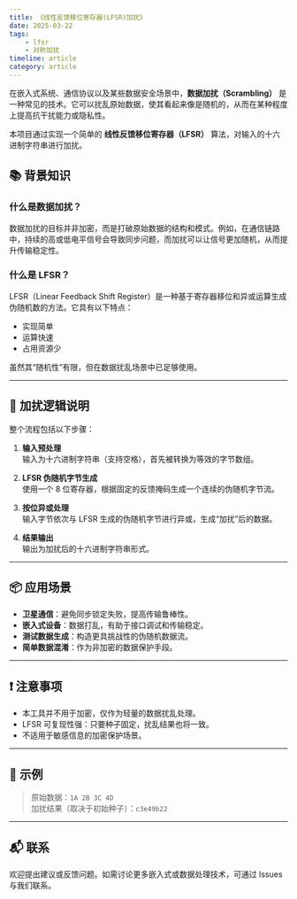 ```yaml
---
title: 《线性反馈移位寄存器(LFSR)加扰》
date: 2025-03-22
tags:
    - lfsr
    - 对称加扰
timeline: article
category: article
---
```

在嵌入式系统、通信协议以及某些数据安全场景中，**数据加扰（Scrambling）** 是一种常见的技术。它可以扰乱原始数据，使其看起来像是随机的，从而在某种程度上提高抗干扰能力或隐私性。

本项目通过实现一个简单的 **线性反馈移位寄存器（LFSR）** 算法，对输入的十六进制字符串进行加扰。
<!--more-->

## 📚 背景知识

### 什么是数据加扰？

数据加扰的目标并非加密，而是打破原始数据的结构和模式。例如，在通信链路中，持续的高或低电平信号会导致同步问题，而加扰可以让信号更加随机，从而提升传输稳定性。

### 什么是 LFSR？

LFSR（Linear Feedback Shift Register）是一种基于寄存器移位和异或运算生成伪随机数的方法。它具有以下特点：

- 实现简单
- 运算快速
- 占用资源少

虽然其“随机性”有限，但在数据扰乱场景中已足够使用。

---

## 🔁 加扰逻辑说明

整个流程包括以下步骤：

1. **输入预处理**  
   输入为十六进制字符串（支持空格），首先被转换为等效的字节数组。

2. **LFSR 伪随机字节生成**  
   使用一个 8 位寄存器，根据固定的反馈掩码生成一个连续的伪随机字节流。

3. **按位异或处理**  
   输入字节依次与 LFSR 生成的伪随机字节进行异或，生成“加扰”后的数据。

4. **结果输出**  
   输出为加扰后的十六进制字符串形式。

---

## 📦 应用场景

- **卫星通信**：避免同步锁定失败，提高传输鲁棒性。
- **嵌入式设备**：数据打乱，有助于接口调试和传输稳定。
- **测试数据生成**：构造更具挑战性的伪随机数据流。
- **简单数据混淆**：作为非加密的数据保护手段。

---

## ❗ 注意事项

- 本工具并不用于加密，仅作为轻量的数据扰乱处理。
- LFSR 可复现性强：只要种子固定，扰乱结果也将一致。
- 不适用于敏感信息的加密保护场景。

---

## 🧩 示例

> 原始数据：`1A 2B 3C 4D`  
> 加扰结果（取决于初始种子）：`c3e49b22`

---

## 📬 联系

欢迎提出建议或反馈问题。如需讨论更多嵌入式或数据处理技术，可通过 Issues 与我们联系。
